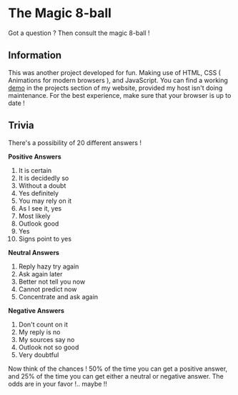 # The Magic 8-ball
Got a question ? Then consult the magic 8-ball !


## Information
This was another project developed for fun. Making use of HTML, CSS ( Animations for modern browsers  ), and JavaScript. You can find a working [demo](http://opensource.olympe.in/magic-8-ball/) in the projects section of my website, provided my host isn't doing maintenance. For the best experience, make sure that your browser is up to date !


## Trivia
There's a possibility of 20 different answers !

**Positive Answers**

1. It is certain
2. It is decidedly so
3. Without a doubt
4. Yes definitely
5. You may rely on it
6. As I see it, yes
7. Most likely
8. Outlook good
9. Yes
10. Signs point to yes

**Neutral Answers**

1. Reply hazy try again
2. Ask again later
3. Better not tell you now
4. Cannot predict now
5. Concentrate and ask again

**Negative Answers**

1. Don't count on it
2. My reply is no
3. My sources say no
4. Outlook not so good
5. Very doubtful

Now think of the chances ! 50% of the time you can get a positive answer, and 25% of the time you can get either a neutral or negative answer. The odds are in your favor !.. maybe !!
